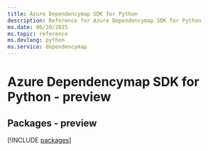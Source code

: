 ```yaml
---
title: Azure Dependencymap SDK for Python
description: Reference for Azure Dependencymap SDK for Python
ms.date: 06/20/2025
ms.topic: reference
ms.devlang: python
ms.service: dependencymap
---
```

# Azure Dependencymap SDK for Python - preview
## Packages - preview
[!INCLUDE [packages](dependencymap-index.md)]